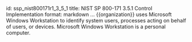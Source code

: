 id: ssp_nist800171r1_3_5_1
title: NIST SP 800-171 3.5.1 Control Implementation
format: markdown
...
{{organization}} uses Microsoft Windows Workstation to identify system users, processes acting on behalf of users, or devices. Microsoft Windows Workstation is a personal computer.

